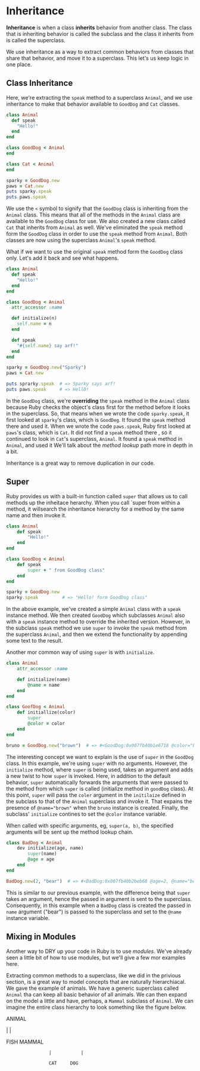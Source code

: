 # Inheritance

**Inheritance** is when a class **inherits** behavior from another class. The class that is inheriting behavior is called the subclass and the class it inherits from is called the superclass.

We use inheritance as a way to extract common behaviors from classes that share that behavior, and move it to a superclass. This let's us keep logic in one place.

## Class Inheritance

Here, we're extracting the `speak` method to a superclass `Animal`, and we use inheritance to make that behavior available to `GoodDog` and `Cat` classes.

```ruby
class Animal
  def speak
    "Hello!"
  end
end

class GoodDog < Animal
end

class Cat < Animal
end

sparky = GoodDog.new
paws = Cat.new
puts sparky.speak
puts paws.speak
```

We use the `<` symbol to signify that the `GoodDog` class is inheriting from the `Animal` class. This means that all of the methods in the `Animal` class are available to the `GoodDog` class for use. We also created a new class called `Cat` that inherits from `Animal` as well. We've eliminated the `speak` method form the `GoodDog` class in order to use the `speak` method from `Animal`. Both classes are now using the superclass `Animal`'s  `speak` method.

What if we want to use the original `speak` method form the `GoodDog` class only. Let's add it back and see what happens.
```ruby
class Animal
  def speak
    "Hello!"
  end
end

class GoodDog < Animal
  attr_accessor :name

  def initialize(n)
    self.name = n
  end

  def speak
    "#{self.name} say arf!"
  end
end

sparky = GoodDog.new("Sparky")
paws = Cat.new

puts sprarky.speak  # => Sparky says arf!
puts paws.speak     # => Hell0!
```

In the `GoodDog` class, we're **overriding** the `speak` method in the `Animal` class because Ruby checks the object's class first for the method before it looks in the superclass. So, that means when we wrote the code `sparky.speak`, it first looked at `sparky`'s class, which is `GoodDeg`. It found the `speak` method there and used it. When we wrote the code `paws.speak`, Ruby first looked at `paws`'s class, which is `Cat`. It did not find a `speak` method there , so it continued to look in `Cat`'s superclass, `Animal`. It found a `speak` method in `Animal`, and used it We'll talk about the *method lookup* path more in depth in a bit.

Inheritance is a great way to remove duplication in our code.

## Super
Ruby provides us with a built-in function called `super` that allows us to call methods up the inheitace herarchy. When you call `super from within a method, it willsearch the inheritance hierarchy for a method by the same name and then invoke it.

```ruby
class Animal
	def speak
		"Hello!"
	end
end

class GoodDog < Animal
	def speak
		super + " from GoodDog class"
	end
end

sparky = GoodDog.new
sparky.speak         # => "Hello! form GoodDog class"
```

In the above example, we've created a simple `Animal` class with a `speak` instance method. We then created `GoodDog` which subclasses `Animal` also with a `speak` instance method to override the inherited version. However, in the subclass `speak` method we use `super` to invoke the `speak` method from the superclass `Animal`, and then we extend the functionality by appending some text to the result.

Another mor common way of using `super` is with `initialize`.
```ruby
class Animal
	attr_accessor :name

	def initialize(name)
		@name = name
	end
end

class GoofDog < Animal
	def initiallize(color)
		super
		@color = color
	end
end

bruno = GoodDog.new("brown")  # => #<GoodDog:0x007fb40b1e6718 @color="brown", @name="brown">
```

The interesting concept we want to explain is the use of `super` in the `GoodDog` class. In this example, we're using `super` with no arguments. However, the `initialize` method, where `super` is being used, takes an argument and adds a new twist to how `super` is invoked. Here, in addition to the default behavior, `super` automatically forwards the arguments that were passed to the method from which `super` is called (initialize method in `goodDog` class). At this point, `super` will pass the `coler` argument in the `initilaize` defined in the subclass to that of the `Animal` superclass and invoke it. That expains the presence of `@name="brown"` when the `bruno` instance is created. Finally, the subclass' `initialize` contines to set the `@color` instance variable.


When called with specific arguments, eg, `super(a, b)`, the specified arguments will be sent up the method lookup chain.
```ruby
class BadDog < Animal
	dev initialize(age, name)
		super(name)
		@age = age
	end
end

BadDog.new(2, "bear")  # => #<BadDog:0x007fb40b2beb68 @age=2, @name="bear">
```

This is similar to our previous example, with the difference being that `super` takes an argument, hence the passed in argument is sent to the superclass. Consequently, in this example when a	`BadDog` class is created the passed in `name` argument ("bear") is passed to the superclass and set to the `@name` instance variable.

## Mixing in Modules

Another way to DRY up your code in Ruby is to use *modules*. We've already seen a little bit of how to use modules, but we'll give a few mor examples here.

Extracting common methods to a superclass, like we did in the privious section, is a great way to model concepts that are naturally hierarchiacal. We gave the example of animals. We have a generic superclass called `Animal` tha can keep all basic behavior of all animals. We can then expand on the model a little and have, perhaps, a `Mammal` subclass of `Animal`. We can imagine the entire class hierarchy to look something like the figure below.

ANIMAL

|					|

FISH			MAMMAL

					|			|
					
					CAT		DOG


